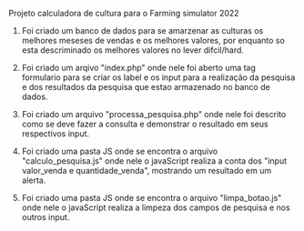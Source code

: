 Projeto calculadora de cultura para o Farming simulator 2022

1. Foi criado um banco de dados para se amarzenar as culturas os melhores meseses de vendas e os melhores valores, por enquanto so esta descriminado os melhores valores no lever difcil/hard.

 2. Foi criado um arqivo "index.php" onde nele foi aberto uma tag formulario para se criar os label e os input para a realização da pesquisa e dos resultados da pesquisa que estao armazenado no banco de dados.

 3. Foi criado um arquivo "processa_pesquisa.php" onde nele foi descrito como se deve fazer a consulta e demonstrar o resultado em seus respectivos input.

 4. Foi criado uma pasta JS onde se encontra o arquivo "calculo_pesquisa.js" onde nele o javaScript realiza a conta dos "input valor_venda e quantidade_venda", mostrando um resultado em um alerta.

 5. Foi criado uma pasta JS onde se encontra o arquivo "limpa_botao.js" onde nele o javaScript realiza a limpeza dos campos de pesquisa e nos outros input.
